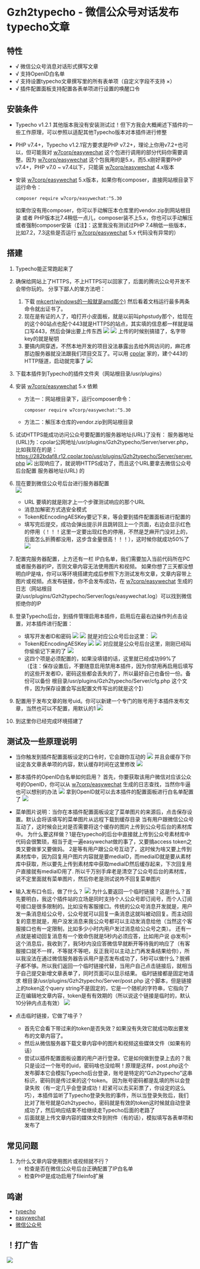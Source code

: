 # Gzh2typecho - 微信公众号对话发布typecho文章
## 特性
- √ 微信公众号消息对话形式撰写文章
- √ 支持OpenID白名单
- √ 支持设置typecho文章撰写里的所有表单项（自定义字段不支持 ×）
- √ 插件配置面板支持配置各表单项进行设置的唤醒口令
  
## 安装条件
- Typecho v1.2.1 其他版本我没有安装测试过！但下方我会大概阐述下插件的一些工作原理，可以参照以适配其他Typecho版本对本插件进行修整

- PHP v7.4+，Typecho v1.2.1官方要求是PHP v7.2+，理论上你用v7.2+也可以，但可能我对 [w7corp/easywechat](https://github.com/w7corp/easywechat) 这个包进行调用的部分代码你需要调整。因为 [w7corp/easywechat](https://github.com/w7corp/easywechat) 这个包我用的是5.x，而5.x刚好需要PHP v7.4+，PHP v7.0 ~ v7.4以下，只能装 [w7corp/easywechat](https://github.com/w7corp/easywechat) 4.x版本
  
- 安装 [w7corp/easywechat](https://github.com/w7corp/easywechat) 5.x版本，如果你有composer，直接网站根目录下运行命令：
    ```shell
    composer require w7corp/easywechat:^5.30
    ```
    如果你没有用composer，你可以手动解压本仓库里的vendor.zip到网站根目录 或者 PHP版本比7.4稍低一点儿，composer装不上5.x，你也可以手动解压或者强制composer安装（【注】：这里我没有测试过PHP 7.4稍低一些版本，比如7.2，7.3这些是否运行 [w7corp/easywechat](https://github.com/w7corp/easywechat) 5.x 代码没有异常的）

## 搭建
1. Typecho能正常跑起来了
   
2. 确保给网站上了HTTPS，不上HTTPS可以回家了，后面的腾讯公众号开发不会带你玩的。
   分享下鄙人的笨方法吧：
   1. 下载 [mkcert(windows的一般就是amd那个)](https://github.com/FiloSottile/mkcert/releases) 然后看着文档运行最多两条命令就出证书了。
   2. 现在是有证的人了，咱打开小皮面板，就是以前叫phpstudy那个，给现在的这个80站点也配个443就是HTTPS的站点，其实填的信息都一样就是端口写443，然后会弹出要上传东西
      ![](https://gitee.com/sigool/sg-img-services01/raw/master/create_443_ws.png)
      ![](https://gitee.com/sigool/sg-img-services01/raw/master/80_443_ws_list.png)
      上传的时候别搞错了，名字带key的就是秘钥
   3. 要搞内网穿透，不然本地开发的项目没法暴露出去给外网访问的，麻花疼那边服务器就没法跟我们项目交互了。可以用 [cpolar](https://www.cpolar.com/) 家的，建个443的HTTP隧道，启动就完事了
      ![](https://gitee.com/sigool/sg-img-services01/raw/master/cpolar_using.png)
      
3. 下载本插件到Typecho的插件文件夹（网站根目录/usr/plugins）
   
4. 安装 [w7corp/easywechat](https://github.com/w7corp/easywechat) 5.x 依赖
   - 方法一：网站根目录下，运行composer命令：
       ```shell
       composer require w7corp/easywechat:^5.30
       ```
   - 方法二：解压本仓库的vendor.zip到网站根目录

5. 试试HTTPS能成功访问公众号要配置的服务器地址(URL)了没有：
   服务器地址(URL)为：cpolar公网地址/usr/plugins/Gzh2typecho/Server/server.php，
   比如我现在的是：https://282bdaf8.r12.cpolar.top/usr/plugins/Gzh2typecho/Server/server.php
   ![](https://gitee.com/sigool/sg-img-services01/raw/master/wx_web_url_ok.png)
   出现响应了，就说明HTTPS成功了，而且这个URL要拿去微信公众号后台配置 服务器地址(URL) 的

6. 现在要到微信公众号后台进行服务器配置   
   ![](https://gitee.com/sigool/sg-img-services01/raw/master/cf_server_info_for_wx.png)
   - URL 要填的就是刚才上一个步骤测试响应的那个URL
   - 消息加解密方式选安全模式
   - Token和EncodingAESKey要记下来，等会要到插件配置面板进行配置的
   - 填写完后提交，成功会弹出提示并且跳转回上一个页面，右边会显示红色的停用（！！！这里一定要出现红色的停用，不然是芝麻开门没对上的，后面怎么折腾都没用，这步含金量很高！！！），这时候你就成功50%了
     ![](https://gitee.com/sigool/sg-img-services01/raw/master/verfiy_server_for_wx_success.png)   

7. 配置完服务器配置，上方还有一栏 IP白名单，我们需要加入当前代码所在PC或者服务器的IP，否则文章内容无法使用图片和视频。
    如果你想了三天都没想明白IP是啥，你可以等环境搭建完成后参照下方测试发布文章，文章内容带上图片或视频。点发布链接，你不会发布成功，在 [w7corp/easywechat](https://github.com/w7corp/easywechat) 生成的日志（网站根目录/usr/plugins/Gzh2typecho/Server/logs/easywechat.log）可以找到微信拒绝你的IP

8. 登录Typecho后台，到插件管理启用本插件，启用后在最右边操作列点击设置，对本插件进行配置：
    - 填写开发者ID和密码
      ![](https://gitee.com/sigool/sg-img-services01/raw/master/appid_explain.png)
      ![](https://gitee.com/sigool/sg-img-services01/raw/master/appsecret_explain.png)
      就是对应公众号后台这里：
      ![](https://gitee.com/sigool/sg-img-services01/raw/master/appid_appsecret_where_show.png)
    - Token和EncodingAESKey
      ![](https://gitee.com/sigool/sg-img-services01/raw/master/token_explain.png)
      ![](https://gitee.com/sigool/sg-img-services01/raw/master/encodingaeskey_explain.png)
      对应就是公众号后台这里，刚刚已经叫你偷偷记下来的了
      ![](https://gitee.com/sigool/sg-img-services01/raw/master/token_aeskey_where_show.png)
    - 这四个项是必须配置的，如果没填错的话，这里就已经成功99%了（【注：保存设置后，不要随意启用禁用本插件，因为你禁用再启用后填写的这些开发者ID，密码这些都会丢失的了，所以最好自己也备份一份。备份可以备份 根目录/usr/plugins/Gzh2typecho/Server/cfg.php 这个文件，因为保存设置会写出配置文件写出的就是这个】）
    
9. 配置用于发布文章的账号uid。你可以新建一个专门的账号用于本插件发布文章，当然也可以不配置，用默认的1
   ![](https://gitee.com/sigool/sg-img-services01/raw/master/where_setting_uid_for_pub_post.png)
   
10. 到这里你已经完成环境搭建了

## 测试及一些原理说明

- 当你触发到插件配置面板设定的口令时，它会跟你互动的
  ![](https://gitee.com/sigool/sg-img-services01/raw/master/com_write_post_show.png)
  并且会缓存下你设定各文章表单项的内容，默认缓存时间在这里修改
  ![](https://gitee.com/sigool/sg-img-services01/raw/master/modify_cache_editing_post_secs.png)
  
- 那本插件的OpenID白名单如何启用？
   首先，你要获取该用户微信对应该公众号的OpenID，你可以从 [w7corp/easywechat](https://github.com/w7corp/easywechat) 生成的日志查找，当然你牛逼也可以想别的办法
   ![](https://gitee.com/sigool/sg-img-services01/raw/master/where_get_openid.png)
  拿到OpenID就可以去本插件的配置面板进行白名单配置了
  ![](https://gitee.com/sigool/sg-img-services01/raw/master/where_setting_openid.png)
  
- 菜单图片说明：当你在本插件配置面板设定了菜单图片的来源后，点击保存设置。默认会将该填写的菜单图片从远程下载到缓存目录
   当有用户跟微信公众号互动了，这时候会比对是否需要将这个缓存的图片上传到公众号后台的素材库中。
  为什么要这样做？1是在typecho的后台中直接就上传到公众号素材库中代码会很繁琐，相当于走一遍easywechat做的事了，又要搞access token之类又要做爹又要做妈。 2是等有用户跟公众号互动了，这时候为啥又要上传到素材库中，因为回复用户图片内容就是要mediaID，而mediaID就是要从素材库中获取，所以要先上传到素材库中获取mediaID然后缓存起来，下次回复用户直接就有mediaID用了.
  所以千万别手痒老是清空了公众号后台的素材库，说不定里面就有菜单图片，然后你老是测试说咋不回复菜单图片

- 输入发布口令后，做了什么？
  ![](https://gitee.com/sigool/sg-img-services01/raw/master/after_enter_post_keyword.png)
  为什么要返回一个临时链接？这是什么？首先要明白，我这个插件站的立场是同时支持个人公众号即订阅号，而个人订阅号接口是很多限制的。比如没有客服接口。传统的公众号消息开发就是，用户发一条消息给公众号，公众号就可以回复一条消息这就叫被动回复。而主动回复的意思就是，用户没发消息来我公众号都可以主动发消息给他（当然这个客服接口也有一定限制，比如多少小时内用户发过消息给公众号之类）。
  还有一点就是被动回复消息有一个致命伤就是5秒内必须应答，比如用户说 @发布|> 这个消息后，我收到了，我5秒内没应答微信早就断开等待我的响应了（有客服接口就不一样，不等就不等吧，反正我可以主动上门再发条结果给你），所以我没法在通过微信服务器告诉用户是否发布成功了，5秒可以做什么？脱裤子都不够。所以我们返回一个临时链接代替，当用户自己点击链接后，就相当于自己提交新增文章表单了，同时页面可以显示结果。
  临时链接都是固定地请求 根目录/usr/plugins/Gzh2typecho/Server/post.php 这个脚本，但是链接上的token这个query string不是固定的，它是一个随机的字符串，它指向了正在编辑地文章内容，token是有有效期的（所以说这个链接是临时的，默认10分钟内点击有效）
  ![](https://gitee.com/sigool/sg-img-services01/raw/master/pub_link_valid_secs.png)
  
- 点击临时链接，它做了啥子？
  - 首先它会看下带过来的token是否失效？如果没有失效它就成功取出要发布的文章内容了。
  - 然后从微信服务器下载文章内容中的图片和视频这些媒体文件（如果有的话）
  - 尝试以插件配置面板设置的用户进行登录。它是如何做到登录上去的？我只是设过一个账号的uid，密码啥也没给啊！原理是这样，post.php这个发布脚本它会模拟Typecho后台登录，账号是特定的“Gzh2typecho”这串标识，密码则是传过来的这个token。
    因为账号密码都是乱填的所以会登录失败（有一定几乎会登录成功！赶紧可以去买彩票了，你设定的这么巧），本插件监听了Typecho登录失败的事件，所以当登录失败后，我们比对了账号就是Gzh2typecho，密码就是有效的token这时候就自动登录成功了，然后响应结束不给继续走Typecho后面的老路了
  - 后面就是上传文章内容的媒体文件到附件（有的话），模拟填写各表单项和发布了

## 常见问题
1. 为什么文章内容使用图片或视频就不行？
    - 检查是否在微信公众号后台正确配置了IP白名单
    - 检查PHP是成功启用了fileinfo扩展
    
## 鸣谢
- [typecho](https://github.com/typecho/typecho)
- [easywechat](https://github.com/w7corp/easywechat)
- [微信公众号](https://mp.weixin.qq.com/)

## ！打广告

![](https://gitee.com/sigool/sg-img-services01/raw/master/wechat.jpg)

